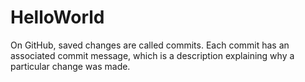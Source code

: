 # HelloWorld
On GitHub, saved changes are called commits. Each commit has an associated commit message, which is a description explaining why a particular change was made. 
